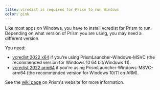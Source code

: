 ```yaml
---
title: vcredist is required for Prism to run Windows
color: pink
---
```


Like most apps on Windows, you have to install vcredist for Prism to run. Depending on what version of Prism you are using, you may need a different version.

You need:

- [vcredist 2022 x64](https://aka.ms/vs/17/release/vc_redist.x64.exe) if you're using PrismLauncher-Windows-MSVC (the recommended version for Windows 10 64 bit/Windows 11).
- [vcredist 2022 arm64](https://aka.ms/vs/17/release/vc_redist.arm64.exe) if you're using PrismLauncher-Windows-MSVC-arm64 (the recommended version for Windows 10/11 on ARM).

See the [wiki page](https://prismlauncher.org/wiki/overview/frequent-issues/#%22msvcp140_2.dll-was-not-found%22) on Prism's website for more information.
